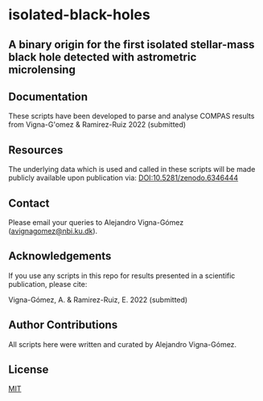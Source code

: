 # isolated-black-holes
## A binary origin for the first isolated stellar-mass black hole detected with astrometric microlensing

## Documentation
These scripts have been developed to parse and analyse COMPAS results from Vigna-G\'omez & Ramirez-Ruiz 2022 (submitted)

## Resources
The underlying data which is used and called in these scripts will be made publicly available upon publication via:
[DOI:10.5281/zenodo.6346444](10.5281/zenodo.6346444)

## Contact
Please email your queries to Alejandro Vigna-Gómez (avignagomez@nbi.ku.dk).

## Acknowledgements
If you use any scripts in this repo for results presented in a scientific publication, please cite:

Vigna-Gómez, A. & Ramirez-Ruiz, E. 2022 (submitted)

## Author Contributions
All scripts here were written and curated by Alejandro Vigna-Gómez. 

## License
[MIT](https://choosealicense.com/licenses/mit/)
